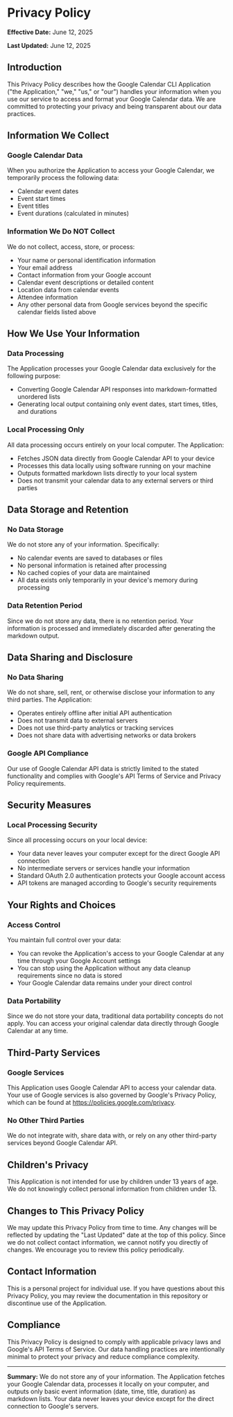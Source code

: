 # Privacy Policy

**Effective Date:** June 12, 2025

**Last Updated:** June 12, 2025

## Introduction

This Privacy Policy describes how the Google Calendar CLI Application ("the Application," "we," "us," or "our") handles your information when you use our service to access and format your Google Calendar data. We are committed to protecting your privacy and being transparent about our data practices.

## Information We Collect

### Google Calendar Data
When you authorize the Application to access your Google Calendar, we temporarily process the following data:
- Calendar event dates
- Event start times
- Event titles
- Event durations (calculated in minutes)

### Information We Do NOT Collect
We do not collect, access, store, or process:
- Your name or personal identification information
- Your email address
- Contact information from your Google account
- Calendar event descriptions or detailed content
- Location data from calendar events
- Attendee information
- Any other personal data from Google services beyond the specific calendar fields listed above

## How We Use Your Information

### Data Processing
The Application processes your Google Calendar data exclusively for the following purpose:
- Converting Google Calendar API responses into markdown-formatted unordered lists
- Generating local output containing only event dates, start times, titles, and durations

### Local Processing Only
All data processing occurs entirely on your local computer. The Application:
- Fetches JSON data directly from Google Calendar API to your device
- Processes this data locally using software running on your machine
- Outputs formatted markdown lists directly to your local system
- Does not transmit your calendar data to any external servers or third parties

## Data Storage and Retention

### No Data Storage
We do not store any of your information. Specifically:
- No calendar events are saved to databases or files
- No personal information is retained after processing
- No cached copies of your data are maintained
- All data exists only temporarily in your device's memory during processing

### Data Retention Period
Since we do not store any data, there is no retention period. Your information is processed and immediately discarded after generating the markdown output.

## Data Sharing and Disclosure

### No Data Sharing
We do not share, sell, rent, or otherwise disclose your information to any third parties. The Application:
- Operates entirely offline after initial API authentication
- Does not transmit data to external servers
- Does not use third-party analytics or tracking services
- Does not share data with advertising networks or data brokers

### Google API Compliance
Our use of Google Calendar API data is strictly limited to the stated functionality and complies with Google's API Terms of Service and Privacy Policy requirements.

## Security Measures

### Local Processing Security
Since all processing occurs on your local device:
- Your data never leaves your computer except for the direct Google API connection
- No intermediate servers or services handle your information
- Standard OAuth 2.0 authentication protects your Google account access
- API tokens are managed according to Google's security requirements

## Your Rights and Choices

### Access Control
You maintain full control over your data:
- You can revoke the Application's access to your Google Calendar at any time through your Google Account settings
- You can stop using the Application without any data cleanup requirements since no data is stored
- Your Google Calendar data remains under your direct control

### Data Portability
Since we do not store your data, traditional data portability concepts do not apply. You can access your original calendar data directly through Google Calendar at any time.

## Third-Party Services

### Google Services
This Application uses Google Calendar API to access your calendar data. Your use of Google services is also governed by Google's Privacy Policy, which can be found at https://policies.google.com/privacy.

### No Other Third Parties
We do not integrate with, share data with, or rely on any other third-party services beyond Google Calendar API.

## Children's Privacy

This Application is not intended for use by children under 13 years of age. We do not knowingly collect personal information from children under 13.

## Changes to This Privacy Policy

We may update this Privacy Policy from time to time. Any changes will be reflected by updating the "Last Updated" date at the top of this policy. Since we do not collect contact information, we cannot notify you directly of changes. We encourage you to review this policy periodically.

## Contact Information

This is a personal project for individual use. If you have questions about this Privacy Policy, you may review the documentation in this repository or discontinue use of the Application.

## Compliance

This Privacy Policy is designed to comply with applicable privacy laws and Google's API Terms of Service. Our data handling practices are intentionally minimal to protect your privacy and reduce compliance complexity.

---

**Summary:** We do not store any of your information. The Application fetches your Google Calendar data, processes it locally on your computer, and outputs only basic event information (date, time, title, duration) as markdown lists. Your data never leaves your device except for the direct connection to Google's servers.
